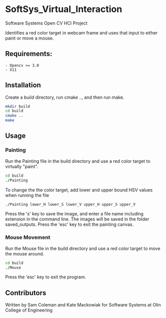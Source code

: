 # SoftSys_Virtual_Interaction
Software Systems Open CV HCI Project

Identifies a red color target in webcam frame and uses that input to either paint or move a mouse.  

## Requirements: 
    - Opencv >= 3.0 
    - X11

## Installation

Create a build directory, run cmake .., and then run make.

```bash
mkdir build
cd build
cmake ..
make
```

## Usage

### Painting

Run the Painting file in the build directory and use a red color target to virtually "paint".

```bash
cd build
./Painting
```

To change the the color target, add lower and upper bound HSV values when running the file
```bash
./Painting lower_H lower_S lower_V upper_H upper_S upper_V
```

Press the 's' key to save the image, and enter a file name including extension in the command line. The images will be saved in the folder saved_outputs.
Press the 'esc' key to exit the painting canvas. 

### Mouse Movement

Run the Mouse file in the build directory and use a red color target to move the mouse around.

```bash
cd build
./Mouse
```

Press the 'esc' key to exit the program. 

## Contributors

Written by Sam Coleman and Kate Mackowiak for Software Systems at Olin College of Engineering 
